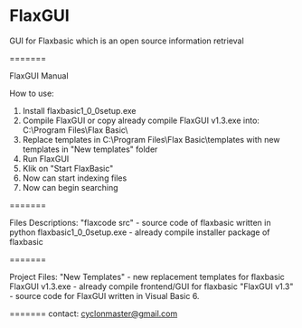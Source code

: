 FlaxGUI
=======

GUI for Flaxbasic which is an open source information retrieval

=======

FlaxGUI Manual

How to use:

1) Install flaxbasic1_0_0setup.exe
2) Compile FlaxGUI or copy already compile FlaxGUI v1.3.exe into: C:\Program Files\Flax Basic\
3) Replace templates in C:\Program Files\Flax Basic\templates with new templates in "New templates" folder
4) Run FlaxGUI
5) Klik on "Start FlaxBasic"
6) Now can start indexing files
7) Now can begin searching

=======

Files Descriptions:
"flaxcode src" - source code of flaxbasic written in python
flaxbasic1_0_0setup.exe - already compile installer package of flaxbasic

=======

Project Files:
"New Templates" - new replacement templates for flaxbasic
FlaxGUI v1.3.exe - already compile frontend/GUI for flaxbasic
"FlaxGUI v1.3" - source code for FlaxGUI written in Visual Basic 6.

=======
contact:
cyclonmaster@gmail.com
